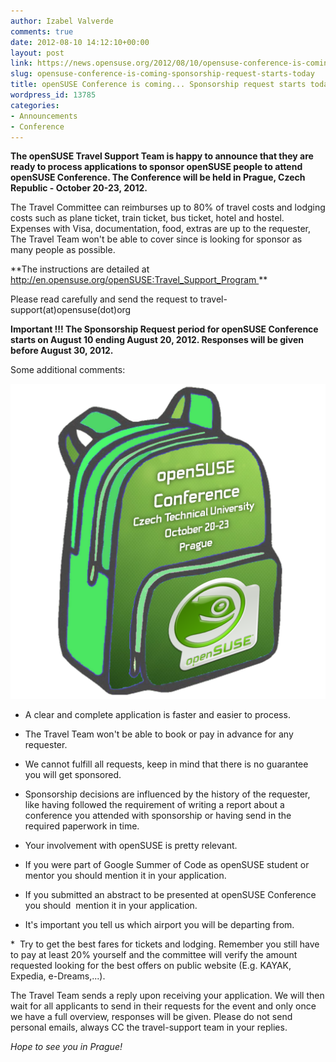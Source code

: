 ```yaml
---
author: Izabel Valverde
comments: true
date: 2012-08-10 14:12:10+00:00
layout: post
link: https://news.opensuse.org/2012/08/10/opensuse-conference-is-coming-sponsorship-request-starts-today/
slug: opensuse-conference-is-coming-sponsorship-request-starts-today
title: openSUSE Conference is coming... Sponsorship request starts today!
wordpress_id: 13785
categories:
- Announcements
- Conference
---
```


**The openSUSE Travel Support Team is happy to announce that they are ready to process applications to sponsor openSUSE people to attend openSUSE Conference. The Conference will be held in Prague, Czech Republic - October 20-23, 2012.**

The Travel Committee can reimburses up to 80% of travel costs and lodging costs such as plane ticket, train ticket, bus ticket, hotel and hostel. Expenses with Visa, documentation, food, extras are up to the requester, The Travel Team won't be able to cover since is looking for sponsor as many people as possible.

**The instructions are detailed at http://en.opensuse.org/openSUSE:Travel_Support_Program **

Please read carefully and send the request to travel-support(at)opensuse(dot)org

**Important !!! The Sponsorship Request period for openSUSE Conference starts on August 10 ending August 20, 2012. Responses will be given before August 30, 2012.**

Some additional comments:

[![](/wp-content/uploads/2012/08/opensusebackpack1.png)](http://news.opensuse.org/2012/08/10/opensuse-conference-is-coming-sponsorship-request-starts-today/opensusebackpack-2/)

* A clear and complete application is faster and easier to process.

* The Travel Team won't be able to book or pay in advance for any requester.

* We cannot fulfill all requests, keep in mind that there is no guarantee you will get sponsored.

* Sponsorship decisions are influenced by the history of the requester, like having followed the requirement of writing a report about a conference you attended with sponsorship or having send in the required paperwork in time.

* Your involvement with openSUSE is pretty relevant.

* If you were part of Google Summer of Code as openSUSE student or mentor you should mention it in your application.

* If you submitted an abstract to be presented at openSUSE Conference you should  mention it in your application.

* It's important you tell us which airport you will be departing from.

*  Try to get the best fares for tickets and lodging. Remember you still have to pay at least 20% yourself and the committee will verify the amount requested looking for the best offers on public website (E.g. KAYAK, Expedia, e-Dreams,...).

The Travel Team sends a reply upon receiving your application. We will then wait for all applicants to send in their requests for the event and only once we have a full overview, responses will be given. Please do not send personal emails, always CC the travel-support team in your replies.

_Hope to see you in Prague!_

